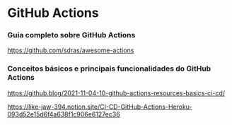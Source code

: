 # GitHub Actions

### Guia completo sobre GitHub Actions

https://github.com/sdras/awesome-actions

### Conceitos básicos e principais funcionalidades do GitHub Actions 

https://github.blog/2021-11-04-10-github-actions-resources-basics-ci-cd/

https://like-jaw-394.notion.site/CI-CD-GitHub-Actions-Heroku-093d52e15d6f4a638f1c906e6127ec36
